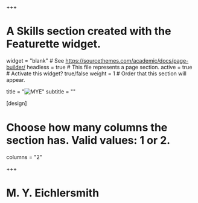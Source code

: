 +++
# A Skills section created with the Featurette widget.
widget = "blank"  # See https://sourcethemes.com/academic/docs/page-builder/
headless = true  # This file represents a page section.
active = true  # Activate this widget? true/false
weight = 1  #  Order that this section will appear.

title = "![MYE](img/MYE.jpg)"
subtitle = ""

[design]
  # Choose how many columns the section has. Valid values: 1 or 2.
  columns = "2"

+++

# M. Y. Eichlersmith 



<i class="fas fa-envelope"></i> 

